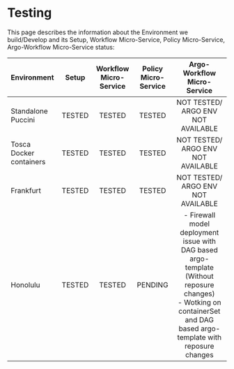 # Testing

This page describes the information about the Environment we build/Develop and its Setup, Workflow Micro-Service, Policy Micro-Service, Argo-Workflow Micro-Service status: 

| Environment             | Setup  | Workflow Micro-Service | Policy Micro-Service |       Argo-Workflow Micro-Service        |
| :---------------------- | :----: | :--------------------: | :------------------: | :--------------------------------------: |
| Standalone Puccini      | TESTED |         TESTED         |        TESTED        |     NOT TESTED/ ARGO ENV NOT AVAILABLE   |
| Tosca Docker containers | TESTED |         TESTED         |        TESTED        |     NOT TESTED/ ARGO ENV NOT AVAILABLE   |
| Frankfurt               | TESTED |         TESTED         |        TESTED        |     NOT TESTED/ ARGO ENV NOT AVAILABLE   |
| Honolulu                | TESTED |         TESTED         |        PENDING       | - Firewall model deployment issue with                                                                                       DAG based argo-template (Without                                                                                       reposure changes)<br>- Wotking on                                                                                       containerSet and DAG based                                                                                       argo-template with reposure changes    |

